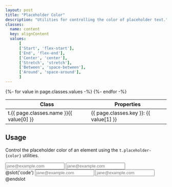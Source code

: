 ```yaml
---
layout: post
title: "Placeholder Color"
description: "Utilities for controlling the color of placeholder text."
classes:
  name: content
  key: alignContent
  values: 
      [
      ['Start', 'flex-start'],
      ['End', 'flex-end'],
      ['Center', 'center'],
      ['Stretch', 'stretch'],
      ['Between', 'space-between'],
      ['Around', 'space-around'],
      ]
---
```


<div class="mt-0 border-t border-b border-gray-300 overflow-hidden relative">
<div class="lg:max-h-sm overflow-y-auto scrollbar-w-2 scrollbar-track-gray-lighter scrollbar-thumb-rounded scrollbar-thumb-gray scrolling-touch">
<table class="w-full text-left table-collapse mb-0">
    <thead>
    <tr>
    <th class="text-sm font-semibold text-gray-700 p-2 bg-gray-100">Class</th>
    <th class="text-sm font-semibold text-gray-700 p-2 bg-gray-100">Properties</th>
    </tr>
    </thead>
    <tbody class="align-baseline">
    {%- for value in page.classes.values -%}
        <tr>
        <td class="p-2 border-t border-gray-300 font-mono text-xs text-purple-700 whitespace-no-wrap"><span class="rnt-object">t</span>.{{ page.classes.name }}{{ value[0] }}</td>
        <td class="p-2 border-t border-gray-300 font-mono text-xs text-blue-700 whitespace-pre">{{ page.classes.key }}: {{ value[1] }}</td>
        </tr>
    {%- endfor -%}
    </tbody>
</table>
</div>
</div>

## Usage

Control the placeholder color of an element using the <code class="language-plaintext"><span class="rnt-object">t</span>.placeholder-{color}</code> utilities.

<div class="max-w-xs">
  <input class="block appearance-none placeholder-gray-500 border rounded w-full py-2 px-3 text-gray-700 leading-tight focus:outline-none focus:shadow-outline" placeholder="jane@example.com">
  <input class="mt-4 block appearance-none placeholder-red-300 border border-red-400 rounded w-full py-2 px-3 text-gray-700 leading-tight focus:outline-none focus:shadow-outline" placeholder="jane@example.com">
</div>
@slot('code')
<input class="placeholder-gray-500 border" placeholder="jane@example.com">
<input class="placeholder-red-300 border border-red-400" placeholder="jane@example.com">
@endslot


